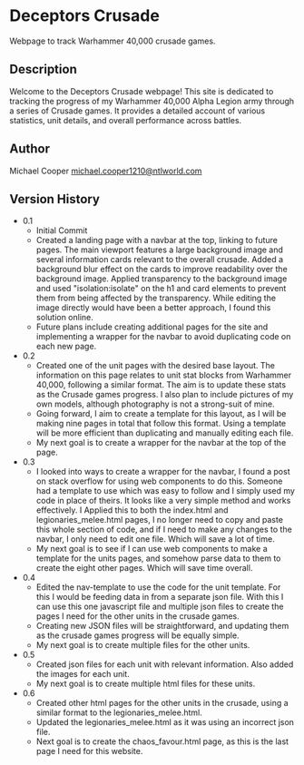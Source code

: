 # Deceptors Crusade

Webpage to track Warhammer 40,000 crusade games.

## Description

Welcome to the Deceptors Crusade webpage! This site is dedicated to tracking the progress of my Warhammer 40,000 Alpha Legion army through a series of Crusade games. It provides a detailed account of various statistics, unit details, and overall performance across battles.

## Author

Michael Cooper
michael.cooper1210@ntlworld.com

## Version History

* 0.1
    * Initial Commit
    * Created a landing page with a navbar at the top, linking to future pages. The main viewport features a large background image and several information cards relevant to the overall crusade. Added a background blur effect on the cards to improve readability over the background image. Applied transparency to the background image and used "isolation:isolate" on the h1 and card elements to prevent them from being affected by the transparency. While editing the image directly would have been a better approach, I found this solution online.
    * Future plans include creating additional pages for the site and implementing a wrapper for the navbar to avoid duplicating code on each new page.
 * 0.2
     * Created one of the unit pages with the desired base layout. The information on this page relates to unit stat blocks from Warhammer 40,000, following a similar format. The aim is to update these stats as the Crusade games progress. I also plan to include pictures of my own models, although photography is not a strong-suit of mine.
     * Going forward, I aim to create a template for this layout, as I will be making nine pages in total that follow this format. Using a template will be more efficient than duplicating and manually editing each file.
     * My next goal is to create a wrapper for the navbar at the top of the page.
* 0.3
     * I looked into ways to create a wrapper for the navbar, I found a post on stack overflow for using web components to do this. Someone had a template to use which was easy to follow and I simply used my code in place of theirs. It looks like a very simple method and works effectively. I Applied this to both the index.html and legionaries_melee.html pages, I no longer need to copy and paste this whole section of code, and if I need to make any changes to the navbar, I only need to edit one file. Which will save a lot of time.
     * My next goal is to see if I can use web components to make a template for the units pages, and somehow parse data to them to create the eight other pages. Which will save time overall. 
* 0.4
     * Edited the nav-template to use the code for the unit template. For this I would be feeding data in from a separate json file. With this I can use this one javascript file and multiple json files to create the pages I need for the other units in the crusade games. 
     * Creating new JSON files will be straightforward, and updating them as the crusade games progress will be equally simple.
     * My next goal is to create multiple files for the other units.
* 0.5
     * Created json files for each unit with relevant information. Also added the images for each unit.
     * My next goal is to create multiple html files for these units.
* 0.6
     * Created other html pages for the other units in the crusade, using a similar format to the legionaries_melee.html. 
     * Updated the legionaries_melee.html as it was using an incorrect json file.
     * Next goal is to create the chaos_favour.html page, as this is the last page I need for this website.